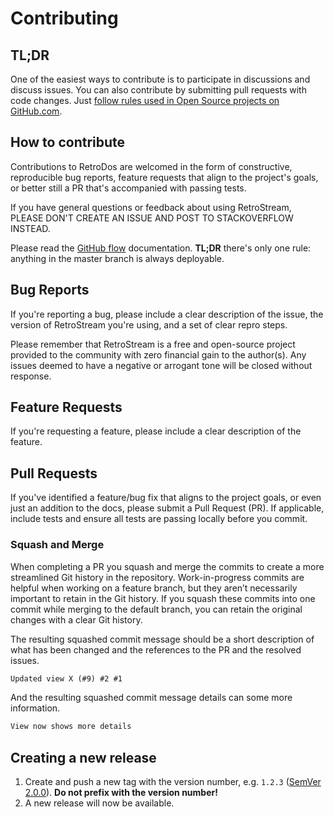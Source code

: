 # Contributing

## TL;DR
One of the easiest ways to contribute is to participate in discussions and discuss issues. You can also contribute by submitting pull requests with code changes.
Just [follow rules used in Open Source projects on GitHub.com](https://guides.github.com/activities/contributing-to-open-source/).

## How to contribute
Contributions to RetroDos are welcomed in the form of constructive, reproducible bug reports, feature requests that align to the project's goals,
or better still a PR that's accompanied with passing tests.

If you have general questions or feedback about using RetroStream, PLEASE DON'T CREATE AN ISSUE AND POST TO STACKOVERFLOW INSTEAD.

Please read the [GitHub flow](https://guides.github.com/introduction/flow/) documentation. **TL;DR** there's only one rule: anything in the master branch is always deployable.

## Bug Reports
If you're reporting a bug, please include a clear description of the issue, the version of RetroStream you're using, and a set of clear repro steps.

Please remember that RetroStream is a free and open-source project provided to the community with zero financial gain to the author(s).
Any issues deemed to have a negative or arrogant tone will be closed without response.

## Feature Requests
If you're requesting a feature, please include a clear description of the feature.

## Pull Requests
If you've identified a feature/bug fix that aligns to the project goals, or even just an addition to the docs, please submit a Pull Request (PR).
If applicable, include tests and ensure all tests are passing locally before you commit.

### Squash and Merge
When completing a PR you squash and merge the commits to create a more streamlined Git history in the repository. Work-in-progress commits are helpful when working on a feature branch, but they aren’t necessarily important to retain in the Git history. If you squash these commits into one commit while merging to the default branch, you can retain the original changes with a clear Git history.

The resulting squashed commit message should be a short description of what has been changed and the references to the PR and the resolved issues.
``` txt
Updated view X (#9) #2 #1
```

And the resulting squashed commit message details can some more information.
``` txt
View now shows more details
```

## Creating a new release

1. Create and push a new tag with the version number, e.g. `1.2.3` ([SemVer 2.0.0](https://semver.org/)). **Do not prefix with the version number!**
2. A new release will now be available.